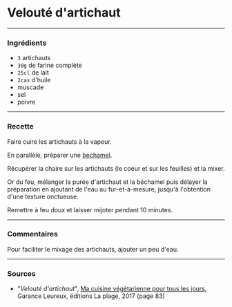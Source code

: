 # Velouté d'artichaut

---

### Ingrédients

* `3` artichauts
* `30g` de farine complète
* `25cl` de lait
* `2cas` d'huile
* muscade
* sel
* poivre

---

### Recette

Faire cuire les artichauts à la vapeur.

En parallèle, préparer une [bechamel](../support/bechamel.md).

Récupérer la chaire sur les artichauts (le coeur et sur les feuilles) et la mixer.

Or du feu, mélanger la purée d'artichaut et la béchamel puis délayer la préparation en ajoutant de l'eau au fur-et-à-mesure, jusqu'à l'obtention d'une texture onctueuse.

Remettre à feu doux et laisser mijoter pendant 10 minutes.

---

### Commentaires

Pour faciliter le mixage des artichauts, ajouter un peu d'eau.

---

### Sources

* "*Velouté d'artichaut*", [Ma cuisine végétarienne pour tous les jours](https://www.laplage.fr/catalogue/ma-cuisine-vegetarienne-pour-tous-les-jours-garance-leureux-2/), Garance Leureux, éditions La plage, 2017 (page 83)
